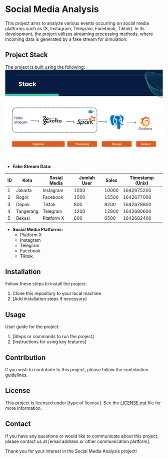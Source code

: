 # Social Media Analysis

This project aims to analyze various events occurring on social media platforms such as (X, Instagram, Telegram, Facebook, Tiktok). In its development, the project utilizes streaming processing methods, where incoming data is generated by a fake stream for simulation.

## Project Stack

The project is built using the following:
![Social Media Analysis](./assets/stackproject.png)

- **Fake Stream Data:**


| ID | Kota            | Sosial Media   | Jumlah User   | Sales | Timestamp (Unix)      |
|---|-----------------|----------------|---------------|------------------------|------------------------|
| 1 | Jakarta         | Instagram      | 1000          | 10000                  | 1642675200             |
| 2 | Bogor           | Facebook       | 1500          | 15500                  | 1642677000             |
| 3 | Depok           | Tiktok         | 800           | 8200                   | 1642678800             |
| 4 | Tangerang       | Telegram       | 1200          | 12800                  | 1642680600             |
| 5 | Bekasi          | Platform X      | 600           | 6500                   | 1642682400             |


- **Social Media Platforms:**
  - Platform X
  - Instagram
  - Telegram
  - Facebook
  - Tiktok

## Installation

Follow these steps to install the project:

1. Clone this repository to your local machine.
2. [Add installation steps if necessary]

## Usage

User guide for the project:

1. [Steps or commands to run the project]
2. [Instructions for using key features]

## Contribution

If you wish to contribute to this project, please follow the contribution guidelines.

## License

This project is licensed under [type of license]. See the [LICENSE.md](./LICENSE.md) file for more information.

## Contact

If you have any questions or would like to communicate about this project, please contact us at [email address or other communication platform].

Thank you for your interest in the Social Media Analysis project!
